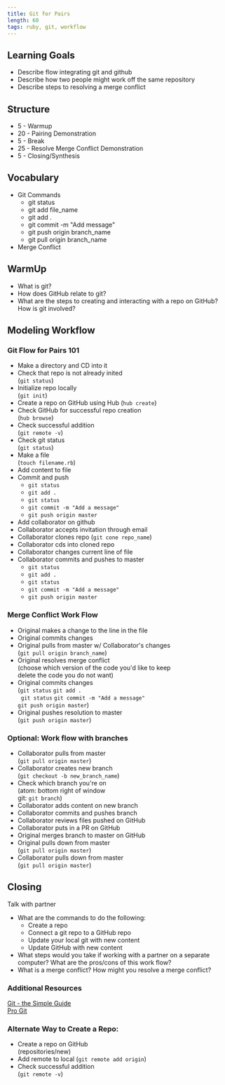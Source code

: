 ```yaml
---
title: Git for Pairs
length: 60
tags: ruby, git, workflow
---
```


## Learning Goals

* Describe flow integrating git and github  
* Describe how two people might work off the same repository
* Describe steps to resolving a merge conflict

## Structure

* 5   - Warmup
* 20  - Pairing Demonstration
* 5   - Break
* 25  - Resolve Merge Conflict Demonstration
* 5   - Closing/Synthesis

## Vocabulary 
* Git Commands
  * git status
  * git add file_name 
  * git add .
  * git commit -m "Add message"
  * git push origin branch_name
  * git pull origin branch_name
* Merge Conflict 

## WarmUp  

* What is git?  
* How does GitHub relate to git?  
* What are the steps to creating and interacting with a repo on GitHub? How is git involved?

## Modeling Workflow

### Git Flow for Pairs 101   
* Make a directory and CD into it  
* Check that repo is not already inited   
  (`git status`)  
* Initialize repo locally    
  (`git init`)  
* Create a repo on GitHub using Hub
  (`hub create`)  
* Check GitHub for successful repo creation  
  (`hub browse`)   
* Check successful addition  
  (`git remote -v`)  
* Check git status  
  (`git status`)
* Make a file  
  (`touch filename.rb`)
* Add content to file  
* Commit and push  
  - `git status`
  - `git add .`
  - `git status`
  - `git commit -m "Add a message"`
  - `git push origin master`
* Add collaborator on github
* Collaborator accepts invitation through email  
* Collaborator clones repo (`git cone repo_name`)
* Collaborator cds into cloned repo  
* Collaborator changes current line of file  
* Collaborator commits and pushes to master  
  - `git status`
  - `git add .`
  - `git status`
  - `git commit -m "Add a message"`
  - `git push origin master`

### Merge Conflict Work Flow  

* Original makes a change to the line in the file  
* Original commits changes
* Original pulls from master w/ Collaborator's changes  
  (`git pull origin branch_name`)  
* Original resolves merge conflict  
  (choose which version of the code you'd like to keep    
   delete the code you do not want)  
* Original commits changes  
  (`git status`
   `git add .`  
   ` git status`
   `git commit -m "Add a message"`   
   `git push origin master`)
* Original pushes resolution to master  
  (`git push origin master`)  

### Optional: Work flow with branches  
* Collaborator pulls from master   
  (`git pull origin master`)  
* Collaborator creates new branch  
  (`git checkout -b new_branch_name`)   
* Check which branch you're on  
  (atom: bottom right of window  
   git: `git branch`)   
* Collaborator adds content on new branch  
* Collaborator commits and pushes branch  
* Collaborator reviews files pushed on GitHub
* Collaborator puts in a PR on GitHub
* Original merges branch to master on GitHub
* Original pulls down from master  
  (`git pull origin master`)
* Collaborator pulls down from master  
  (`git pull origin master`)

## Closing  
Talk with partner
* What are the commands to do the following:
   - Create a repo  
   - Connect a git repo to a GitHub repo  
   - Update your local git with new content  
   - Update GitHub with new content  
* What steps would you take if working with a partner on a separate computer? What are the pros/cons of this work flow?  
* What is a merge conflict? How might you resolve a merge conflict?

### Additional Resources  
[Git - the Simple Guide](http://rogerdudler.github.io/git-guide/)  
[Pro Git](https://git-scm.com/book/en/v2)  

### Alternate Way to Create a Repo:  
* Create a repo on GitHub  
  (repositories/new)
* Add remote to local
  (`git remote add origin`)
* Check successful addition  
  (`git remote -v`)
